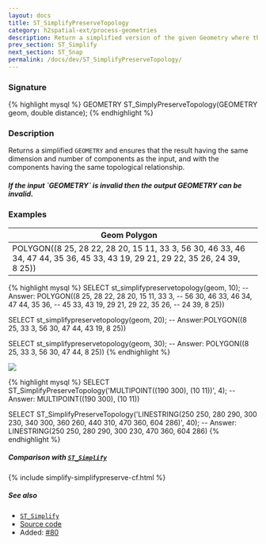 ```yaml
---
layout: docs
title: ST_SimplifyPreserveTopology
category: h2spatial-ext/process-geometries
description: Return a simplified version of the given Geometry where the topology is preserved
prev_section: ST_Simplify
next_section: ST_Snap
permalink: /docs/dev/ST_SimplifyPreserveTopology/
---
```


### Signature

{% highlight mysql %}
GEOMETRY ST_SimplyPreserveTopology(GEOMETRY geom, 
                                   double distance);
{% endhighlight %}

### Description
Returns a simplified `GEOMETRY` and ensures that the result having the same dimension and number of components as the input, and with the components having the same topological relationship.

<div class="note warning">
    <h5>If the input `GEOMETRY` is invalid then the output GEOMETRY can
    	be invalid.</h5>
</div>

### Examples

|           Geom Polygon                       |    |
|----------------------------------------------|----|
| POLYGON((8 25, 28 22, 28 20, 15 11, 33 3, 56 30, 46 33, 46 34, 47 44, 35 36, 45 33, 43 19, 29 21, 29 22, 35 26, 24 39, 8 25)) |    |

{% highlight mysql %}
SELECT st_simplifypreservetopology(geom, 10);
-- Answer: POLYGON((8 25, 28 22, 28 20, 15 11, 33 3, 
--                  56 30, 46 33, 46 34, 47 44, 35 36, 
--                  45 33, 43 19, 29 21, 29 22, 35 26, 
--                  24 39, 8 25))

SELECT st_simplifypreservetopology(geom, 20);
-- Answer:POLYGON((8 25, 33 3, 56 30, 47 44, 43 19, 8 25))

SELECT st_simplifypreservetopology(geom, 30);
-- Answer: POLYGON((8 25, 33 3, 56 30, 47 44, 8 25))
{% endhighlight %}

<img class="displayed" src="../ST_SimplifyPreserveTopology.png"/>

{% highlight mysql %}
SELECT ST_SimplifyPreserveTopology('MULTIPOINT((190 300), 
                                               (10 11))', 
                                    4);
-- Answer: MULTIPOINT((190 300), (10 11))

SELECT ST_SimplifyPreserveTopology('LINESTRING(250 250, 280 290, 
                                               300 230, 340 300, 
                                               360 260, 440 310, 
                                               470 360, 604 286)', 
                                    40);
-- Answer: LINESTRING(250 250, 280 290, 300 230, 470 360, 604 286)
{% endhighlight %}

##### Comparison with [`ST_Simplify`](../ST_Simplify)

{% include simplify-simplifypreserve-cf.html %}

##### See also

* [`ST_Simplify`](../ST_Simplify)
* <a href="https://github.com/irstv/H2GIS/blob/master/h2spatial-ext/src/main/java/org/h2gis/h2spatialext/function/spatial/processing/ST_SimplifyPreserveTopology.java" target="_blank">Source code</a>
* Added: <a href="https://github.com/irstv/H2GIS/pull/80" target="_blank">#80</a>

